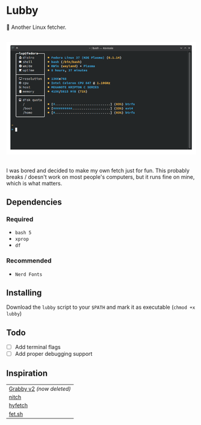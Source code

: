 # Lubby
🐧 Another Linux fetcher.

<div align="center">
    <br />
    <img alt="Screencap of a terminal window running Lubby" src="screenshot.png">
</div>
<br />

I was bored and decided to make my own fetch just for fun. This probably breaks / doesn't work on most people's computers, but it runs fine on mine, which is what matters.

## Dependencies

### Required
- `bash 5`
- `xprop`
- `df`
### Recommended
- `Nerd Fonts`

## Installing

Download the `lubby` script to your `$PATH` and mark it as executable (`chmod +x lubby`)

## Todo

- [ ] Add terminal flags
- [ ] Add proper debugging support

## Inspiration

| |
| :------------ | 
| [Grabby v2][insp_grabby] *(now deleted)* |
| [nitch][insp_nitch] |
| [hyfetch][insp_hyfetch] |
| [fet.sh][insp_fet.sh] |

<!-- Inspirations -->
[insp_grabby]: https://github.com/sannfdev/grabby
[insp_nitch]: https://github.com/dylanaraps/pfetch
[insp_hyfetch]: https://github.com/hykilpikonna/hyfetch
[insp_fet.sh]: https://github.com/6gk/fet.sh